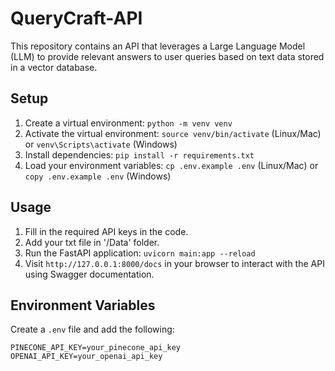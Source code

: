 # QueryCraft-API

This repository contains an API that leverages a Large Language Model (LLM) to provide relevant answers to user queries based on text data stored in a vector database.

## Setup

1. Create a virtual environment: `python -m venv venv`
2. Activate the virtual environment: `source venv/bin/activate` (Linux/Mac) or `venv\Scripts\activate` (Windows)
3. Install dependencies: `pip install -r requirements.txt`
4. Load your environment variables: `cp .env.example .env` (Linux/Mac) or `copy .env.example .env` (Windows)

## Usage

1. Fill in the required API keys in the code.
2. Add your txt file in '/Data' folder.
3. Run the FastAPI application: `uvicorn main:app --reload`
4. Visit `http://127.0.0.1:8000/docs` in your browser to interact with the API using Swagger documentation.

## Environment Variables

Create a `.env` file and add the following:

```env
PINECONE_API_KEY=your_pinecone_api_key
OPENAI_API_KEY=your_openai_api_key
```
